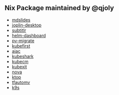 ## Nix Package maintained by @qjoly

<!-- NIX-PACKAGES:START -->
- [mdslides](https://github.com/dadoomer/markdown-slides)
- [joplin-desktop](https://joplinapp.org)
- [subtitlr](https://github.com/yoanbernabeu/Subtitlr/)
- [helm-dashboard](https://github.com/komodorio/helm-dashboard/)
- [pv-migrate](https://github.com/utkuozdemir/pv-migrate)
- [kubefirst](https://github.com/kubefirst/kubefirst/)
- [aiac](https://github.com/gofireflyio/aiac/)
- [kubeshark](https://kubeshark.co/)
- [kubecm](https://github.com/sunny0826/kubecm/)
- [kubexit](https://github.com/karlkfi/kubexit/)
- [nova](https://nova.docs.fairwinds.com/)
- [ktop](https://github.com/vladimirvivien/ktop/)
- [tfautomv](https://github.com/busser/tfautomv)
- [k9s](https://github.com/derailed/k9s)
<!-- NIX-PACKAGES:END -->
